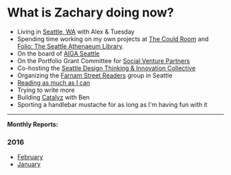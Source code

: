 
# What is Zachary doing now?

- Living in [Seattle, WA](http://zxmth.us/1PzqBgr) with Alex & Tuesday
- Spending time working on my own projects at [The Could Room](http://zxmth.us/1Pzqi5c) and [Folio: The Seattle Athenaeum Library](http://zxmth.us/1nx2vcU).
- On the board of [AIGA Seattle](http://zxmth.us/1PzqoKi)
- On the Portfolio Grant Committee for [Social Venture Partners](http://zxmth.us/1PzqmC8)
- Co-hosting the [Seattle Design Thinking & Innovation Collective](http://zxmth.us/1PzqtNZ)
- Organizing the [Farnam Street Readers](http://zxmth.us/1Pzqstq) group in Seattle
- [Reading as much as I can](http://zxmth.us/1R0DeV4)
- Trying to write more
- Building [Catalyz](http://catalyz.io) with Ben
- Sporting a handlebar mustache for as long as I'm having fun with it

----

**Monthly Reports:**

### 2016

- [February](http://zxmth.us/1Tg2PLa)
- [January](http://zxmth.us/1oHCmsn)
